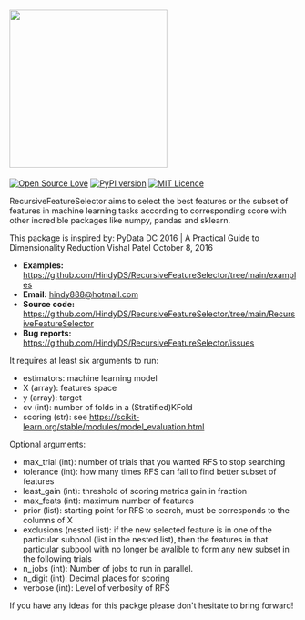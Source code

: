 # <img src="https://raw.githubusercontent.com/HindyDS/RecursiveFeatureSelector/main/logo/RFS%2010.5.2021.png" height="277">

[![Open Source Love](https://badges.frapsoft.com/os/v2/open-source.svg?v=103)](https://github.com/ellerbrock/open-source-badges/)
[![PyPI version](https://badge.fury.io/py/RecursiveFeatureSelector.svg)](https://badge.fury.io/py/RecursiveFeatureSelector)
[![MIT Licence](https://badges.frapsoft.com/os/mit/mit.svg?v=103)](https://opensource.org/licenses/mit-license.php)

RecursiveFeatureSelector aims to select the best features or the subset of features in machine learning tasks according to corresponding score with other incredible packages like numpy, pandas and sklearn.

This package is inspired by: 
PyData DC 2016 | A Practical Guide to Dimensionality Reduction 
Vishal Patel
October 8, 2016

- **Examples:** https://github.com/HindyDS/RecursiveFeatureSelector/tree/main/examples
- **Email:** hindy888@hotmail.com
- **Source code:** https://github.com/HindyDS/RecursiveFeatureSelector/tree/main/RecursiveFeatureSelector
- **Bug reports:** https://github.com/HindyDS/RecursiveFeatureSelector/issues

It requires at least six arguments to run:

- estimators: machine learning model
- X (array): features space
- y (array): target
- cv (int): number of folds in a (Stratified)KFold
- scoring (str): see https://scikit-learn.org/stable/modules/model_evaluation.html

Optional arguments:
- max_trial (int): number of trials that you wanted RFS to stop searching
- tolerance (int): how many times RFS can fail to find better subset of features 
- least_gain (int): threshold of scoring metrics gain in fraction 
- max_feats (int): maximum number of features
- prior (list): starting point for RFS to search, must be corresponds to the columns of X
- exclusions (nested list): if the new selected feature is in one of the particular subpool 
		    (list in the nested list), then the features in that particular subpool with no 			    longer be avalible to form any new subset in the following trials
- n_jobs (int): Number of jobs to run in parallel.
- n_digit (int): Decimal places for scoring
- verbose (int): Level of verbosity of RFS

If you have any ideas for this packge please don't hesitate to bring forward!
